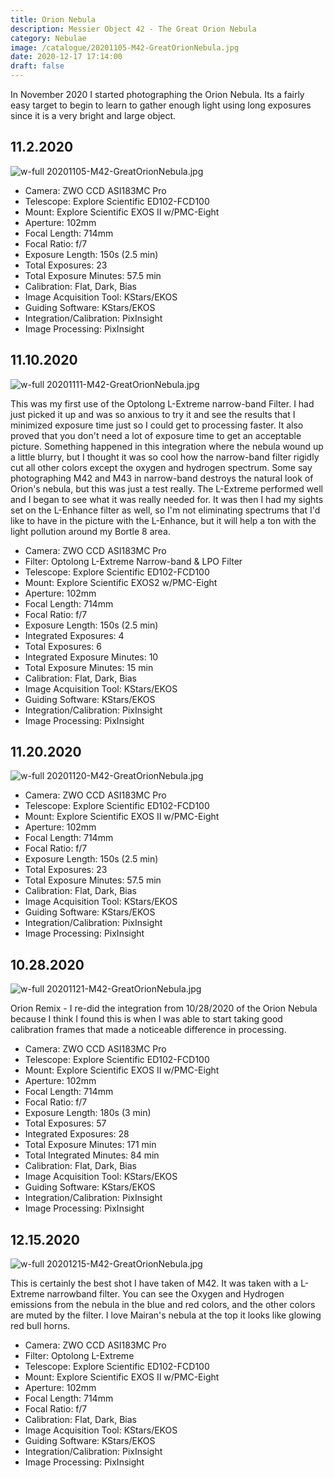 ```yaml
---
title: Orion Nebula
description: Messier Object 42 - The Great Orion Nebula
category: Nebulae
image: /catalogue/20201105-M42-GreatOrionNebula.jpg
date: 2020-12-17 17:14:00
draft: false
---
```


In November 2020 I started photographing the Orion Nebula. Its a fairly easy target to begin to learn to gather enough light using long exposures since it is a very bright and large object.

## 11.2.2020

![w-full 20201105-M42-GreatOrionNebula.jpg](/catalogue/20201105-M42-GreatOrionNebula.jpg)  

- Camera: ZWO CCD ASI183MC Pro
- Telescope: Explore Scientific ED102-FCD100
- Mount: Explore Scientific EXOS II w/PMC-Eight
- Aperture: 102mm
- Focal Length: 714mm
- Focal Ratio: f/7
- Exposure Length: 150s (2.5 min)
- Total Exposures: 23
- Total Exposure Minutes: 57.5 min
- Calibration: Flat, Dark, Bias
- Image Acquisition Tool: KStars/EKOS
- Guiding Software: KStars/EKOS
- Integration/Calibration: PixInsight
- Image Processing: PixInsight

## 11.10.2020

![w-full 20201111-M42-GreatOrionNebula.jpg](/catalogue/20201111-M42-GreatOrionNebula.jpg)

This was my first use of the Optolong L-Extreme narrow-band Filter. I had just picked it up and was so anxious to try it and see the results that I minimized exposure time just so I could get to processing faster. It also proved that you don't need a lot of exposure time to get an acceptable picture. Something happened in this integration where the nebula wound up a little blurry, but I thought it was so cool how the narrow-band filter rigidly cut all other colors except the oxygen and hydrogen spectrum. Some say photographing M42 and M43 in narrow-band destroys the natural look of Orion's nebula, but this was just a test really. The L-Extreme performed well and I began to see what it was really needed for. It was then I had my sights set on the L-Enhance filter as well, so I'm not eliminating spectrums that I'd like to have in the picture with the L-Enhance, but it will help a ton with the light pollution around my Bortle 8 area.

- Camera: ZWO CCD ASI183MC Pro
- Filter: Optolong L-Extreme Narrow-band & LPO Filter
- Telescope: Explore Scientific ED102-FCD100
- Mount: Explore Scientific EXOS2 w/PMC-Eight
- Aperture: 102mm
- Focal Length: 714mm
- Focal Ratio: f/7
- Exposure Length: 150s (2.5 min)
- Integrated Exposures: 4
- Total Exposures: 6
- Integrated Exposure Minutes: 10
- Total Exposure Minutes: 15 min
- Calibration: Flat, Dark, Bias
- Image Acquisition Tool: KStars/EKOS
- Guiding Software: KStars/EKOS
- Integration/Calibration: PixInsight
- Image Processing: PixInsight

## 11.20.2020

![w-full 20201120-M42-GreatOrionNebula.jpg](/catalogue/20201120-M42-GreatOrionNebula.jpg)

- Camera: ZWO CCD ASI183MC Pro
- Telescope: Explore Scientific ED102-FCD100
- Mount: Explore Scientific EXOS II w/PMC-Eight
- Aperture: 102mm
- Focal Length: 714mm
- Focal Ratio: f/7
- Exposure Length: 150s (2.5 min)
- Total Exposures: 23
- Total Exposure Minutes: 57.5 min
- Calibration: Flat, Dark, Bias
- Image Acquisition Tool: KStars/EKOS
- Guiding Software: KStars/EKOS
- Integration/Calibration: PixInsight
- Image Processing: PixInsight

## 10.28.2020

![w-full 20201121-M42-GreatOrionNebula.jpg](/catalogue/20201121-M42-GreatOrionNebula.jpg)

Orion Remix - I re-did the integration from 10/28/2020 of the Orion Nebula because I think I found this is when I was able to start taking good calibration frames that made a noticeable difference in processing.

- Camera: ZWO CCD ASI183MC Pro
- Telescope: Explore Scientific ED102-FCD100
- Mount: Explore Scientific EXOS II w/PMC-Eight
- Aperture: 102mm
- Focal Length: 714mm
- Focal Ratio: f/7
- Exposure Length: 180s (3 min)
- Total Exposures: 57
- Integrated Exposures: 28
- Total Exposure Minutes: 171 min
- Total Integrated Minutes: 84 min
- Calibration: Flat, Dark, Bias
- Image Acquisition Tool: KStars/EKOS
- Guiding Software: KStars/EKOS
- Integration/Calibration: PixInsight
- Image Processing: PixInsight

## 12.15.2020

![w-full 20201215-M42-GreatOrionNebula.jpg](/catalogue/20201215-M42-GreatOrionNebula.jpg)

This is certainly the best shot I have taken of M42. It was taken with a L-Extreme narrowband filter. You can see the Oxygen and Hydrogen emissions from the nebula in the blue and red colors, and the other colors are muted by the filter. I love Mairan's nebula at the top it looks like glowing red bull horns.

- Camera: ZWO CCD ASI183MC Pro
- Filter: Optolong L-Extreme
- Telescope: Explore Scientific ED102-FCD100
- Mount: Explore Scientific EXOS II w/PMC-Eight
- Aperture: 102mm
- Focal Length: 714mm
- Focal Ratio: f/7
- Calibration: Flat, Dark, Bias
- Image Acquisition Tool: KStars/EKOS
- Guiding Software: KStars/EKOS
- Integration/Calibration: PixInsight
- Image Processing: PixInsight
